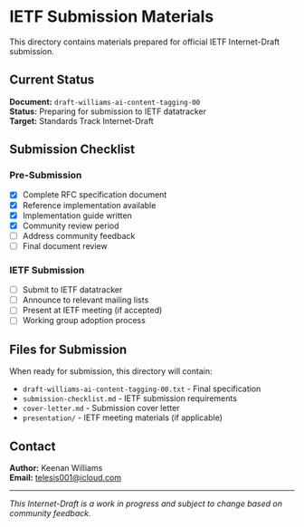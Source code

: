 # IETF Submission Materials

This directory contains materials prepared for official IETF Internet-Draft submission.

## Current Status

**Document:** `draft-williams-ai-content-tagging-00`  
**Status:** Preparing for submission to IETF datatracker  
**Target:** Standards Track Internet-Draft  

## Submission Checklist

### Pre-Submission
- [x] Complete RFC specification document
- [x] Reference implementation available
- [x] Implementation guide written
- [x] Community review period
- [ ] Address community feedback
- [ ] Final document review

### IETF Submission
- [ ] Submit to IETF datatracker
- [ ] Announce to relevant mailing lists
- [ ] Present at IETF meeting (if accepted)
- [ ] Working group adoption process

## Files for Submission

When ready for submission, this directory will contain:
- `draft-williams-ai-content-tagging-00.txt` - Final specification
- `submission-checklist.md` - IETF submission requirements
- `cover-letter.md` - Submission cover letter
- `presentation/` - IETF meeting materials (if applicable)

## Contact

**Author:** Keenan Williams  
**Email:** telesis001@icloud.com 

---

*This Internet-Draft is a work in progress and subject to change based on community feedback.*
